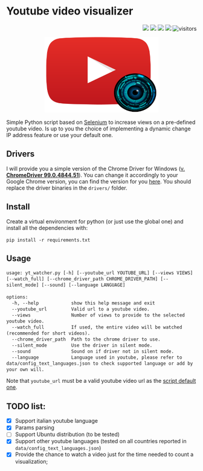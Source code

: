 # Youtube video visualizer
<p align="right">
  <img src="https://img.shields.io/badge/Python-FFD43B?logo=python&logoColor=blu"/>
  <img src="https://img.shields.io/badge/Selenium-43B02A?logo=Selenium&logoColor=white"/>
  <img src="https://img.shields.io/badge/Google_chrome-4285F4?logo=Google-chrome&logoColor=white"/>
  <img src="https://img.shields.io/badge/Windows-0078D6?logo=windows&logoColor=white"/>
<img src="https://visitor-badge.laobi.icu/badge?page_id=lorenzo-stacchio.Youtube_video_visualizer" alt="visitors">
</p>

<p align="center">
  <img src="imgs/icon.png" alt="icon" width=300 height=200/>
</p>

Simple Python script based on [Selenium](https://www.selenium.dev/) to increase views on a pre-defined youtube video. Is
up to you the choice of implementing a dynamic change IP address feature or use your default one.

## Drivers

I will provide you a simple version of the Chrome Driver for Windows ([v. **ChromeDriver
99.0.4844.51**](https://chromedriver.storage.googleapis.com/index.html?path=99.0.4844.51/)). You can change it
accordingly to your Google Chrome version, you can find the version for
you [here](https://chromedriver.chromium.org/downloads). You should replace the driver binaries in
the ```drivers/``` folder.

## Install

Create a virtual environment for python (or just use the global one) and install all the dependencies with:

```pip install -r requirements.txt```

## Usage

```
usage: yt_watcher.py [-h] [--youtube_url YOUTUBE_URL] [--views VIEWS] [--watch_full] [--chrome_driver_path CHROME_DRIVER_PATH] [--silent_mode] [--sound] [--language LANGUAGE]

options:
  -h, --help            show this help message and exit
  --youtube_url         Valid url to a youtube video.
  --views               Number of views to provide to the selected youtube video.
  --watch_full          If used, the entire video will be watched (recommended for short videos).
  --chrome_driver_path  Path to the chrome driver to use.
  --silent_mode         Use the driver in silent mode.
  --sound               Sound on if driver not in silent mode.
  --language            Language used in youtube, please refer to data/config_text_languages.json to check supported language or add by your own will.
  ```

Note that ```youtube_url``` must be a valid youtube video url as
the [script default one](https://www.youtube.com/watch?v=BwWGZJeRVmU).

## TODO list:

- [x] Support italian youtube language
- [x] Params parsing
- [ ] Support Ubuntu distribution (to be tested)
- [x] Support other youtube languages (tested on all countries reported in ```data/config_text_languages.json```)
- [x] Provide the chance to watch a video just for the time needed to count a visualization; 
